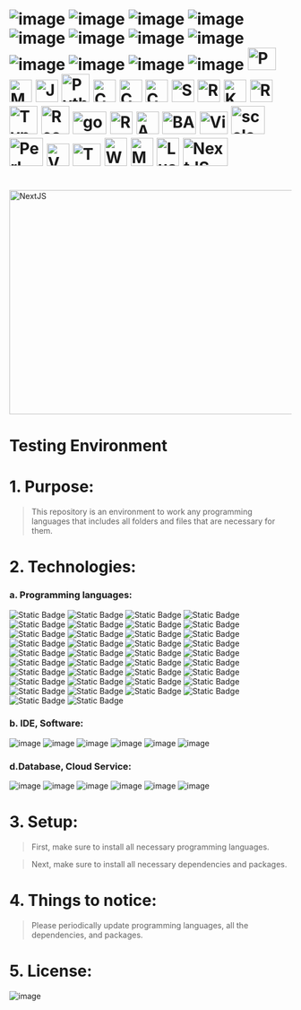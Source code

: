 #  ![image](https://img.shields.io/badge/mongoDB-black?style=for-the-badge&logo=mongodb)  ![image](https://img.shields.io/badge/JavaScript-black?style=for-the-badge&logo=javascript) ![image](https://img.shields.io/badge/ReactJS-black?style=for-the-badge&logo=react) ![image](https://img.shields.io/badge/HTML5-black?style=for-the-badge&logo=html5) ![image](https://img.shields.io/badge/jQuery-black?style=for-the-badge&logo=jquery) ![image](https://img.shields.io/badge/NodeJS-black?style=for-the-badge&logo=node.js) ![image](https://img.shields.io/badge/CSS3-black?style=for-the-badge&logo=css3) ![image](https://img.shields.io/badge/ExpressJS-black?style=for-the-badge&logo=express) ![image](https://img.shields.io/badge/JSON-black?style=for-the-badge&logo=json) ![image](https://img.shields.io/badge/SASS-white?style=for-the-badge&logo=sass) ![image](https://img.shields.io/badge/ANGULARJS-red?style=for-the-badge&logo=angularjs) ![image](https://img.shields.io/badge/Bootstrap-white?style=for-the-badge&logo=bootstrap) <img src="https://github.com/phuongtrieu97coder/Readme_Content_Structure/assets/82598726/826db9ee-01dd-4880-b026-78be29df6ff7" alt="PHP" width="50px" height="40px"> <img src="https://github.com/phuongtrieu97coder/Readme_Content_Structure/assets/82598726/0be4c962-c6fe-40ab-a67f-b2e6f1a441f8" alt="MySQL" width="40px" height="40px">  <img src="https://github.com/phuongtrieu97coder/Readme_Content_Structure/assets/82598726/a84e9fc0-f2d8-42bc-959d-cd967352d8fc" alt="Java" width='40px' height='40px'>  <img src="https://github.com/phuongtrieu97coder/Readme_Content_Structure/assets/82598726/174e2883-2d0b-4d01-8992-32f709b72373" alt="Python" width="50px" height="50px">   <img src="https://github.com/phuongtrieu97coder/Readme_Content_Structure/assets/82598726/9eb1b72c-1de1-4949-80bc-70c12d483ece" alt="C" width="40px" height="40px">   <img src="https://github.com/phuongtrieu97coder/Readme_Content_Structure/assets/82598726/f69b0d26-3d64-4420-944c-75e4c23df1f4" alt="C++" width="40px" height="40px">  <img src="https://github.com/phuongtrieu97coder/Readme_Content_Structure/assets/82598726/736e7080-2071-448e-b1db-ab6b6b25ff22" alt="C#" width="40px" height="40px">  <img src="https://github.com/phuongtrieu97coder/Readme_Content_Structure/assets/82598726/6087ae4f-cf7f-4287-9ca5-3cf7871250ae" alt="Swift" width="40px" height="40px"> <img src="https://github.com/phuongtrieu97coder/Readme_Content_Structure/assets/82598726/4d15c87f-b64e-41b0-9820-72586bdd71c5" alt="Ruby" width="40px" height="40px"> <img src="https://github.com/phuongtrieu97coder/Readme_Content_Structure/assets/82598726/1e27aafd-a4a1-4a48-9d57-d532071c7449" alt="Kotlin" width="40px" height="40px"> <img src="https://github.com/phuongtrieu97coder/Readme_Content_Structure/assets/82598726/130e91fb-039b-44a1-9b11-46c0a3b75404" alt="R" width="40px" height="40px"> <img src="https://github.com/phuongtrieu97coder/Readme_Content_Structure/assets/82598726/e1e4c288-80b1-4757-beb2-9232cddc38db" alt="TypeScript" width="50px" height="50px"> <img src="https://github.com/phuongtrieu97coder/Readme_Content_Structure/assets/82598726/540cbdae-3ad1-4055-b047-0242a95891ee" alt="React Native" width="50px" height="50px">  <img src="https://github.com/phuongtrieu97coder/Readme_Content_Structure/assets/82598726/7e4ee0f6-caa3-45ee-8de2-33b40e93d3c1" alt="golang" width="60px" height="40px"> <img src="https://github.com/phuongtrieu97coder/Readme_Content_Structure/assets/82598726/893e2214-b8e2-481b-9147-5fedb8f2d161" alt="Rust" width="40px" height="40px"> <img src="https://github.com/phuongtrieu97coder/Readme_Content_Structure/assets/82598726/e2f268d6-adf6-49de-8488-25a9b829fcdb" alt="ASP.NET" width="40px" height="40px">  <img src="https://github.com/phuongtrieu97coder/Readme_Content_Structure/assets/82598726/c4986e84-c8fe-4e16-8636-5bfc2dcad5a8" alt="BASH" width="60px" height="40px">  <img src="https://github.com/phuongtrieu97coder/Readme_Content_Structure/assets/82598726/d2381c0d-376b-4f92-b754-6f58ef733b69" alt="Visual Basic" width="50px" height="40px">  <img src="https://github.com/phuongtrieu97coder/Readme_Content_Structure/assets/82598726/4be7e36c-496a-48e7-9ecc-8da79a3949be" alt="scala" width="60px" height="50px">  <img src="https://github.com/phuongtrieu97coder/Readme_Content_Structure/assets/82598726/0a85f623-4518-4379-b11b-9e6772310c4e" alt="Perl" width="60px" height="50px"> <img src="https://github.com/phuongtrieu97coder/Readme_Content_Structure/assets/82598726/c5b72dca-7b66-43d9-bbf5-9c54aff9aee7" alt="Vue.js" width="40px" height="40px">  <img src="https://github.com/phuongtrieu97coder/Readme_Content_Structure/assets/82598726/2b47b6f2-7592-40b2-800d-232fd8e7f5e1" alt="Tailwind" width="50px" height="40px">  <img src="https://github.com/phuongtrieu97coder/Readme_Content_Structure/assets/82598726/012bea62-c03b-44b5-90b8-e52ee127c482" alt="W3.CSS" width="40px" height="50px"> <img src="https://github.com/phuongtrieu97coder/Readme_Content_Structure/assets/82598726/62934031-7cff-4a6d-87f9-6f9dd0c0d479" alt="Markdown" width="40px" height="50px"> <img src="https://github.com/phuongtrieu97coder/Readme_Content_Structure/assets/82598726/f464854c-b2c3-450f-928e-dd38f191e604" alt="Lua" width="40px" height="50px"> <img src="https://github.com/phuongtrieu97coder/Readme_Content_Structure/assets/82598726/7c80b1cc-2898-407f-9c67-326e7b5a475b" alt="NextJS" width="80px" height="50px">



<br>


<img src="https://github.com/phuongtrieu97coder/Testing/assets/82598726/36b43d9e-9b1d-4a5f-8597-aadc780378ec" alt="NextJS" width="600px" height="400px">

# Testing Environment



# 1. Purpose:

> This repository is an environment to work any programming languages that includes all folders and files that are necessary for them. 


# 2. Technologies:

### a. Programming languages:

 ![Static Badge](https://img.shields.io/badge/PHP-PHP-blueviolet) ![Static Badge](https://img.shields.io/badge/HTML-HTML5-orange) ![Static Badge](https://img.shields.io/badge/CSS-CSS3-blue) ![Static Badge](https://img.shields.io/badge/SASS-SASS-ff69b4) ![Static Badge](https://img.shields.io/badge/B-Bootstrap-blueviolet) ![Static Badge](https://img.shields.io/badge/W3CSS-W3CSS-green) ![Static Badge](https://img.shields.io/badge/JS-JavaScript-yellow) ![Static Badge](https://img.shields.io/badge/jQuery-jQuery-black) ![Static Badge](https://img.shields.io/badge/A-AngularJS-red) ![Static Badge](https://img.shields.io/badge/SQL-SQL-blue)  ![Static Badge](https://img.shields.io/badge/Node-NodeJS-brightgreen) ![Static Badge](https://img.shields.io/badge/React-ReactJS-blue)  ![Static Badge](https://img.shields.io/badge/express-ExpressJS-black) ![Static Badge](https://img.shields.io/badge/Redux-ReduxJS-blueviolet) ![Static Badge](https://img.shields.io/badge/JSON-{JSON}-black) ![Static Badge](https://img.shields.io/badge/M&#8595;-M&#8595;-black) ![Static Badge](https://img.shields.io/badge/Python-Python-blue) ![Static Badge](https://img.shields.io/badge/Java-Java-orange) ![Static Badge](https://img.shields.io/badge/C-C-blue) ![Static Badge](https://img.shields.io/badge/C++-C++-darkblue) ![Static Badge](https://img.shields.io/badge/C%23-C%23-purple) ![Static Badge](https://img.shields.io/badge/Lua-Lua-darkblue) ![Static Badge](https://img.shields.io/badge/NextJS-NextJS-black) ![Static Badge](https://img.shields.io/badge/VueJS-VueJS-darkgreen) ![Static Badge](https://img.shields.io/badge/Tailwind-Tailwind-lightgreen) ![Static Badge](https://img.shields.io/badge/TypeScript-TypeScript-blue) ![Static Badge](https://img.shields.io/badge/Swift-Swift-orange) ![Static Badge](https://img.shields.io/badge/Ruby-Ruby-red) ![Static Badge](https://img.shields.io/badge/Kotlin-Kotlin-darkblue) ![Static Badge](https://img.shields.io/badge/R-R-blue) ![Static Badge](https://img.shields.io/badge/React&nbsp;Native-React&nbsp;Native-blue) ![Static Badge](https://img.shields.io/badge/GO-GO-aqua) ![Static Badge](https://img.shields.io/badge/Rust-Rust-purple) ![Static Badge](https://img.shields.io/badge/ASP.Net-ASP.NET-blue) ![Static Badge](https://img.shields.io/badge/BASH-BASH-black) ![Static Badge](https://img.shields.io/badge/Visual&nbsp;Basic-Visual&nbsp;Basic-darkblue) ![Static Badge](https://img.shields.io/badge/Scala-Scala-red) ![Static Badge](https://img.shields.io/badge/Perl-Perl-blue)




### b. IDE, Software:

![image](https://user-images.githubusercontent.com/82598726/181828247-0a180433-7628-45d0-91fc-c653225c57aa.png) ![image](https://user-images.githubusercontent.com/82598726/181828341-f2d35c6d-863e-4f1c-af84-a9ebc1e33d58.png) ![image](https://user-images.githubusercontent.com/82598726/181830045-2769b49a-2b5a-43ad-b519-5ae02d5b736a.png) ![image](https://user-images.githubusercontent.com/82598726/181828759-13c51469-e35d-44d6-af61-dfff064b7536.png)
 ![image](https://user-images.githubusercontent.com/82598726/181828437-03bf1b40-f35c-4e48-8ebd-127ef3a6f49d.png) ![image](https://user-images.githubusercontent.com/82598726/181835143-0f7aa21a-1081-4df5-954e-6e89259d21e7.png)

### d.Database, Cloud Service:

![image](https://user-images.githubusercontent.com/82598726/181828437-03bf1b40-f35c-4e48-8ebd-127ef3a6f49d.png) ![image](https://user-images.githubusercontent.com/82598726/181828759-13c51469-e35d-44d6-af61-dfff064b7536.png) ![image](https://user-images.githubusercontent.com/82598726/181830075-a40dcdfe-519c-4a5d-90cd-c3eb308f8cce.png)
 ![image](https://user-images.githubusercontent.com/82598726/181828843-3ba0f2e8-a5dc-4268-b646-5b21898e1139.png) ![image](https://user-images.githubusercontent.com/82598726/181828934-4524165b-801b-44a8-97b4-3966d2eb3c93.png) ![image](https://github.com/phuongtrieu97coder/Readme_Content_Structure/assets/82598726/af834077-9c80-41e0-b713-b1a2734c3acf)



# 3. Setup:

> First, make sure to install all necessary programming languages.

> Next, make sure to install all necessary dependencies and packages.


# 4. Things to notice:

> Please periodically update programming languages, all the dependencies, and packages.


# 5. License:

![image](https://github.com/phuongtrieu97coder/Testing/assets/82598726/6703a9ce-5748-4887-bd1a-59e27134bba7)



